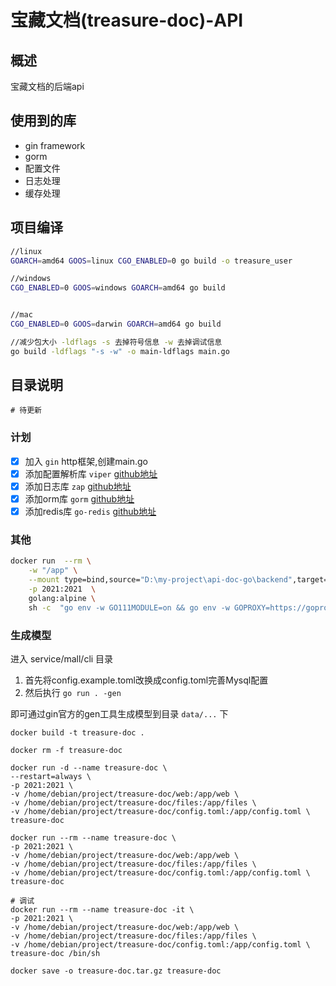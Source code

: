 # 宝藏文档(treasure-doc)-API

## 概述

宝藏文档的后端api

## 使用到的库

- gin framework
- gorm
- 配置文件
- 日志处理
- 缓存处理

## 项目编译

```bash
//linux
GOARCH=amd64 GOOS=linux CGO_ENABLED=0 go build -o treasure_user

//windows
CGO_ENABLED=0 GOOS=windows GOARCH=amd64 go build


//mac
CGO_ENABLED=0 GOOS=darwin GOARCH=amd64 go build

//减少包大小 -ldflags -s 去掉符号信息 -w 去掉调试信息 
go build -ldflags "-s -w" -o main-ldflags main.go 

```

## 目录说明

```
# 待更新
```

### 计划

- [x] 加入 `gin` http框架,创建main.go
- [x] 添加配置解析库 `viper` [github地址](https://github.com/spf13/viper)
- [x] 添加日志库 `zap` [github地址](https://github.com/uber-go/zap)
- [x] 添加orm库 `gorm` [github地址](https://github.com/go-gorm/gorm)
- [x] 添加redis库 `go-redis` [github地址](https://github.com/go-redis/redis)

### 其他

```sh
docker run  --rm \
    -w "/app" \
    --mount type=bind,source="D:\my-project\api-doc-go\backend",target=/app  \
    -p 2021:2021  \
    golang:alpine \
    sh -c  "go env -w GO111MODULE=on && go env -w GOPROXY=https://goproxy.cn,direct && cd /app/user && go run main.go"
```

### 生成模型

进入 service/mall/cli 目录

1. 首先将config.example.toml改换成config.toml完善Mysql配置
2. 然后执行 `go run . -gen`

即可通过gin官方的gen工具生成模型到目录 `data/...` 下

```shell
docker build -t treasure-doc .

docker rm -f treasure-doc
```

```shell
docker run -d --name treasure-doc \
--restart=always \
-p 2021:2021 \
-v /home/debian/project/treasure-doc/web:/app/web \
-v /home/debian/project/treasure-doc/files:/app/files \
-v /home/debian/project/treasure-doc/config.toml:/app/config.toml \
treasure-doc

docker run --rm --name treasure-doc \
-p 2021:2021 \
-v /home/debian/project/treasure-doc/web:/app/web \
-v /home/debian/project/treasure-doc/files:/app/files \
-v /home/debian/project/treasure-doc/config.toml:/app/config.toml \
treasure-doc

# 调试
docker run --rm --name treasure-doc -it \
-p 2021:2021 \
-v /home/debian/project/treasure-doc/web:/app/web \
-v /home/debian/project/treasure-doc/files:/app/files \
-v /home/debian/project/treasure-doc/config.toml:/app/config.toml \
treasure-doc /bin/sh 
```

```shell
docker save -o treasure-doc.tar.gz treasure-doc
```